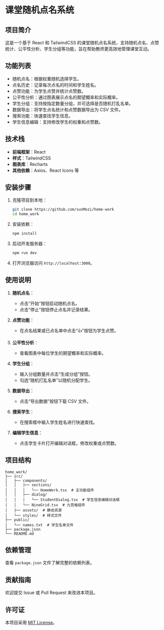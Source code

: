# 课堂随机点名系统

## 项目简介

这是一个基于 React 和 TailwindCSS 的课堂随机点名系统，支持随机点名、点赞统计、公平性分析、学生分组等功能，旨在帮助教师更高效地管理课堂互动。

## 功能列表

- 随机点名：根据权重随机选择学生。
- 点名历史：记录每次点名的时间和学生姓名。
- 点赞功能：为学生点赞并统计点赞数。
- 公平性分析：通过图表展示点名的期望概率和实际概率。
- 学生分组：支持按指定数量分组，并可选择是否随机打乱名单。
- 数据导出：将学生点名统计和点赞数据导出为 CSV 文件。
- 搜索功能：快速查找学生信息。
- 学生信息编辑：支持修改学生的权重和点赞数。

## 技术栈

- **前端框架**：React
- **样式**：TailwindCSS
- **图表库**：Recharts
- **其他依赖**：Axios、React Icons 等

## 安装步骤

1. 克隆项目到本地：

   ```bash
   git clone https://github.com/sunMozi/home-work
   cd home_work
   ```

2. 安装依赖：

   ```bash
   npm install
   ```

3. 启动开发服务器：

   ```bash
   npm run dev
   ```

4. 打开浏览器访问 `http://localhost:3000`。

## 使用说明

1. **随机点名**：

   - 点击“开始”按钮启动随机点名。
   - 点击“停止”按钮停止点名并记录结果。

2. **点赞功能**：

   - 在点名结果或已点名单中点击“👍”按钮为学生点赞。

3. **公平性分析**：

   - 查看图表中每位学生的期望概率和实际概率。

4. **学生分组**：

   - 输入分组数量并点击“生成分组”按钮。
   - 勾选“随机打乱名单”以随机分配学生。

5. **数据导出**：

   - 点击“导出数据”按钮下载 CSV 文件。

6. **搜索学生**：

   - 在搜索框中输入学生姓名进行快速查找。

7. **编辑学生信息**：
   - 点击学生卡片打开编辑对话框，修改权重或点赞数。

## 项目结构

```
home_work/
├── src/
│   ├── components/
│   │   ├── sections/
│   │   │   └── HomeWork.tsx  # 主功能组件
│   │   ├── dialog/
│   │   │   └── StudentDialog.tsx  # 学生信息编辑对话框
│   │   └── NineGrid.tsx  # 九宫格组件
│   ├── assets/  # 静态资源
│   └── styles/  # 样式文件
├── public/
│   └── names.txt  # 学生名单文件
├── package.json
└── README.md
```

## 依赖管理

查看 `package.json` 文件了解完整的依赖列表。

## 贡献指南

欢迎提交 Issue 或 Pull Request 来改进本项目。

## 许可证

本项目采用 [MIT License](LICENSE)。
